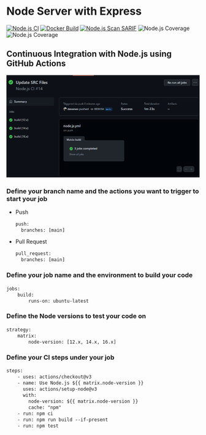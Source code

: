 # Node Server with Express

[![Node.js CI](https://github.com/devenes/node-js-ci/actions/workflows/node.js.yml/badge.svg)](https://github.com/devenes/node-js-ci/actions/workflows/node.js.yml) [![Docker Build](https://github.com/devenes/node-js-ci/actions/workflows/docker.x.yml/badge.svg?branch=test)](https://github.com/devenes/node-js-ci/actions/workflows/docker.x.yml) [![Node.js Scan SARIF](https://github.com/devenes/node-js-ci/actions/workflows/node.js.scan.yml/badge.svg)](https://github.com/devenes/node-js-ci/actions/workflows/node.js.scan.yml) ![Node.js Coverage](https://github.com/npm/cli/actions/workflows/ci.yml/badge.svg) ![Node.js Coverage](https://img.shields.io/static/v1?label=npm&message=v16.0.0&color=red&logo=npm)

## Continuous Integration with Node.js using GitHub Actions

![Node.js CI](./readme/tests.png)

### Define your branch name and the actions you want to trigger to start your job

- Push

  ```
  push:
    branches: [main]
  ```

- Pull Request

  ```
  pull_request:
    branches: [main]
  ```

### Define your job name and the environment to build your code

```
jobs:
    build:
        runs-on: ubuntu-latest
```

### Define the Node versions to test your code on

```
strategy:
    matrix:
        node-version: [12.x, 14.x, 16.x]
```

### Define your CI steps under your job

```
steps:
    - uses: actions/checkout@v3
    - name: Use Node.js ${{ matrix.node-version }}
      uses: actions/setup-node@v3
      with:
        node-version: ${{ matrix.node-version }}
        cache: "npm"
    - run: npm ci
    - run: npm run build --if-present
    - run: npm test
```
